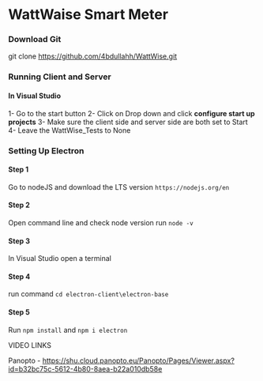 # WattWaise Smart Meter


### Download Git

git clone https://github.com/4bdullahh/WattWise.git

### Running Client and Server

#### In Visual Studio

1- Go to the start button
2- Click on Drop down and click **configure start up projects**
3- Make sure the client side and server side are both set to Start
4- Leave the WattWise_Tests to None

### Setting Up Electron

#### Step 1
Go to nodeJS and download the LTS version
`https://nodejs.org/en`

#### Step 2
Open command line and check node version
run `node -v`

#### Step 3
In Visual Studio open a terminal 

#### Step 4
run command `cd electron-client\electron-base`

#### Step 5
Run `npm install`
and `npm i electron`


VIDEO LINKS

Panopto - https://shu.cloud.panopto.eu/Panopto/Pages/Viewer.aspx?id=b32bc75c-5612-4b80-8aea-b22a010db58e






